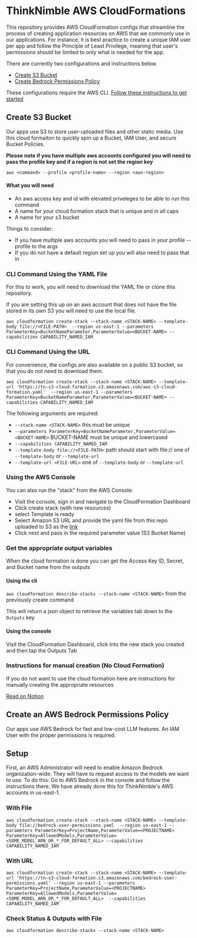 # ThinkNimble AWS CloudFormations

This repository provides AWS CloudFormation configs that streamline the process of creating application resources on AWS that we commonly use in our applications. For instance, it is best practice to create a unique IAM user per app and follow the Principle of Least Privilege, meaning that user's permissions should be limited to only what is needed for the app.

There are currently two configurations and instructions below.

- [Create S3 Bucket](#create-s3-bucket)
- [Create Bedrock Permissions Policy](#create-a-bedrock-permissions-policy)

These configurations require the AWS CLI. [Follow these instructions to get started](https://docs.aws.amazon.com/cli/latest/userguide/getting-started-install.html)

## Create S3 Bucket

Our apps use S3 to store user-uploaded files and other static media. Use this cloud formaiton to quickly spin up a Bucket, IAM User, and secure Bucket Policies.

**Please note if you have multiple aws accounts configured you will need to pass the profile key and if a region is not set the region key**

```term
aws <command> --profile <profile-name> --region <aws-region>
```

#### What you will need

- An aws access key and id with elevated priveleges to be able to run this command
- A name for your cloud formation stack that is unique and in all caps
- A name for your s3 bucket

Things to consider:

- If you have multiple aws accounts you will need to pass in your profile --profile <name> to the args
- If you do not have a default region set up you will also need to pass that in

### CLI Command Using the YAML File

For this to work, you will need to download the YAML file or clone this repository.

If you are setting this up on an aws account that does not have the file stored in its own S3 you will need to use the local file.

```term
aws cloudformation create-stack --stack-name <STACK-NAME> --template-body file://<FILE-PATH>  --region us-east-1 --parameters ParameterKey=BucketNameParameter,ParameterValue=<BUCKET-NAME> --capabilities CAPABILITY_NAMED_IAM
```

### CLI Command Using the URL

For convenience, the configs are also available on a public S3 bucket, so that you do not need to download them.

```term
aws cloudformation create-stack --stack-name <STACK-NAME> --template-url 'https://tn-s3-cloud-formation.s3.amazonaws.com/aws-s3-cloud-formation.yaml'  --region us-east-1 --parameters ParameterKey=BucketNameParameter,ParameterValue=<BUCKET-NAME> --capabilities CAPABILITY_NAMED_IAM
```

The following arguments are required:

- `--stack-name <STACK-NAME>` this must be unique
- `--parameters ParameterKey=BucketNameParameter,ParameterValue=<BUCKET-NAME>` BUCKET-NAME must be unique and lowercased
- `--capabilities CAPABILITY_NAMED_IAM`
- `--template-body file://<FILE-PATH>` path should start with file:// one of `--template-body` or `--template-url`
- `--template-url <FILE-URL>` one of `--template-body` or `--template-url`

### Using the AWS Console

You can also run the "stack" from the AWS Console:

- Visit the console, sign in and navigate to the CloudFormation Dashboard
- Click create stack (with new resources)
- select Template is ready
- Select Amazon S3 URL and provide the yaml file from this repo uploaded to S3 as the [link](https://tn-s3-cloud-formation.s3.amazonaws.com/aws-s3-cloud-formation.yaml)
- Click next and pass in the required parameter value (S3 Bucket Name)

### Get the appropriate output variables

When the cloud formation is done you can get the Access Key ID, Secret, and Bucket name from the outputs

#### Using the cli

`aws cloudformation describe-stacks --stack-name <STACK-NAME>` from the previously create command

This will return a json object to retrieve the variables tab down to the `Outputs` key

#### Using the console

Visit the CloudFormation Dashboard, click into the new stack you created and then tap the Outputs Tab

### Instructions for manual creation (No Cloud Formation)

If you do not want to use the cloud formation here are instructions for manually creating the appropriate resources

[Read on Notion](https://www.notion.so/thinknimble/AWS-b5e1ffd8f06d459788515843fea41418#c723773015fd436c9ba801ba663dda13)

## Create an AWS Bedrock Permissions Policy

Our apps use AWS Bedrock for fast and low-cost LLM features. An IAM User with the proper permissions is required.

## Setup

First, an AWS Administrator will need to enable Amazon Bedrock organization-wide. They will have to request access to the models we want to use. To do this: Go to AWS Bedrock in the console and follow the instructions there. We have already done this for ThinkNimble's AWS accounts in us-east-1.

### With File

```term
aws cloudformation create-stack --stack-name <STACK-NAME> --template-body file://bedrock-user-permissions.yaml  --region us-east-1 --parameters ParameterKey=ProjectName,ParameterValue=<PROJECTNAME> ParameterKey=AllowedModels,ParameterValue=<SOME_MODEL_ARN_OR_*_FOR_DEFAULT_ALL> --capabilities CAPABILITY_NAMED_IAM
```

### With URL

```term
aws cloudformation create-stack --stack-name <STACK-NAME> --template-url 'https://tn-s3-cloud-formation.s3.amazonaws.com/bedrock-user-permissions.yaml' --region us-east-1 --parameters ParameterKey=ProjectName,ParameterValue=<PROJECTNAME> ParameterKey=AllowedModels,ParameterValue=<SOME_MODEL_ARN_OR_*_FOR_DEFAULT_ALL>  --capabilities CAPABILITY_NAMED_IAM
```

### Check Status & Outputs with File

```term
aws cloudformation describe-stacks --stack-name <STACK-NAME>
```
